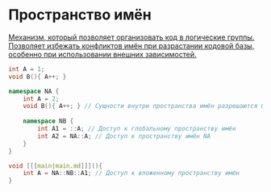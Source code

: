 # Пространство имён

<a href="https://www.angelcode.com/angelscript/sdk/docs/manual/doc_global_namespace.html"/>

Механизм, который позволяет организовать код в логические группы. Позволяет избежать конфликтов имён при разрастании
кодовой базы, особенно при использовании внешних зависимостей.

```C++
int A = 1;
void B(){ A++; }

namespace NA {
    int A = 2;
    void B(){ A++; } // Сущности внутри пространства имён разрешаются без дополнительного синтаксиса
    
    namespace NB {
        int A1 = ::A; // Доступ к глобальному пространству имён
        int A2 = NA::A; // Доступ к пространству имён NA 
    }
}

void [[[main|main.md]]](){
    int A = NA::NB::A1; // Доступ к вложенному пространству имён
}
```
